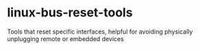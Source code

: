 # linux-bus-reset-tools
Tools that reset specific interfaces, helpful for avoiding physically unplugging remote or embedded devices
